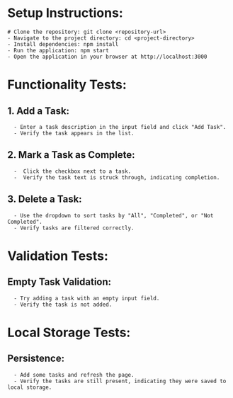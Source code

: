 # Setup Instructions:
    # Clone the repository: git clone <repository-url>
    - Navigate to the project directory: cd <project-directory>
    - Install dependencies: npm install
    - Run the application: npm start
    - Open the application in your browser at http://localhost:3000

# Functionality Tests:

  ## 1. Add a Task:
      - Enter a task description in the input field and click "Add Task".
      - Verify the task appears in the list.

  ## 2. Mark a Task as Complete:
      -  Click the checkbox next to a task.
      -  Verify the task text is struck through, indicating completion.
  ## 3. Delete a Task:
      - Use the dropdown to sort tasks by "All", "Completed", or "Not Completed".
      - Verify tasks are filtered correctly.

# Validation Tests:

  ## Empty Task Validation:
      - Try adding a task with an empty input field.
      - Verify the task is not added.

# Local Storage Tests:

  ## Persistence:
      - Add some tasks and refresh the page.
      - Verify the tasks are still present, indicating they were saved to local storage.

    
